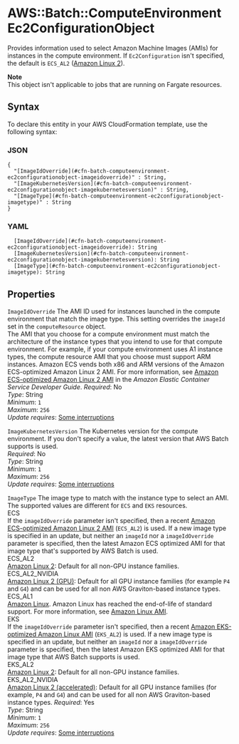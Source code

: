 # AWS::Batch::ComputeEnvironment Ec2ConfigurationObject<a name="aws-properties-batch-computeenvironment-ec2configurationobject"></a>

Provides information used to select Amazon Machine Images \(AMIs\) for instances in the compute environment\. If `Ec2Configuration` isn't specified, the default is `ECS_AL2` \([Amazon Linux 2](https://docs.aws.amazon.com/AmazonECS/latest/developerguide/ecs-optimized_AMI.html#al2ami)\)\.

**Note**  
This object isn't applicable to jobs that are running on Fargate resources\.

## Syntax<a name="aws-properties-batch-computeenvironment-ec2configurationobject-syntax"></a>

To declare this entity in your AWS CloudFormation template, use the following syntax:

### JSON<a name="aws-properties-batch-computeenvironment-ec2configurationobject-syntax.json"></a>

```
{
  "[ImageIdOverride](#cfn-batch-computeenvironment-ec2configurationobject-imageidoverride)" : String,
  "[ImageKubernetesVersion](#cfn-batch-computeenvironment-ec2configurationobject-imagekubernetesversion)" : String,
  "[ImageType](#cfn-batch-computeenvironment-ec2configurationobject-imagetype)" : String
}
```

### YAML<a name="aws-properties-batch-computeenvironment-ec2configurationobject-syntax.yaml"></a>

```
  [ImageIdOverride](#cfn-batch-computeenvironment-ec2configurationobject-imageidoverride): String
  [ImageKubernetesVersion](#cfn-batch-computeenvironment-ec2configurationobject-imagekubernetesversion): String
  [ImageType](#cfn-batch-computeenvironment-ec2configurationobject-imagetype): String
```

## Properties<a name="aws-properties-batch-computeenvironment-ec2configurationobject-properties"></a>

`ImageIdOverride` <a name="cfn-batch-computeenvironment-ec2configurationobject-imageidoverride"></a>
The AMI ID used for instances launched in the compute environment that match the image type\. This setting overrides the `imageId` set in the `computeResource` object\.  
The AMI that you choose for a compute environment must match the architecture of the instance types that you intend to use for that compute environment\. For example, if your compute environment uses A1 instance types, the compute resource AMI that you choose must support ARM instances\. Amazon ECS vends both x86 and ARM versions of the Amazon ECS\-optimized Amazon Linux 2 AMI\. For more information, see [Amazon ECS\-optimized Amazon Linux 2 AMI](https://docs.aws.amazon.com/AmazonECS/latest/developerguide/ecs-optimized_AMI.html#ecs-optimized-ami-linux-variants.html) in the _Amazon Elastic Container Service Developer Guide_\.
_Required_: No  
_Type_: String  
_Minimum_: `1`  
_Maximum_: `256`  
_Update requires_: [Some interruptions](https://docs.aws.amazon.com/AWSCloudFormation/latest/UserGuide/using-cfn-updating-stacks-update-behaviors.html#update-some-interrupt)

`ImageKubernetesVersion` <a name="cfn-batch-computeenvironment-ec2configurationobject-imagekubernetesversion"></a>
The Kubernetes version for the compute environment\. If you don't specify a value, the latest version that AWS Batch supports is used\.  
_Required_: No  
_Type_: String  
_Minimum_: `1`  
_Maximum_: `256`  
_Update requires_: [Some interruptions](https://docs.aws.amazon.com/AWSCloudFormation/latest/UserGuide/using-cfn-updating-stacks-update-behaviors.html#update-some-interrupt)

`ImageType` <a name="cfn-batch-computeenvironment-ec2configurationobject-imagetype"></a>
The image type to match with the instance type to select an AMI\. The supported values are different for `ECS` and `EKS` resources\.  
ECS  
If the `imageIdOverride` parameter isn't specified, then a recent [Amazon ECS\-optimized Amazon Linux 2 AMI](https://docs.aws.amazon.com/AmazonECS/latest/developerguide/ecs-optimized_AMI.html#al2ami) \(`ECS_AL2`\) is used\. If a new image type is specified in an update, but neither an `imageId` nor a `imageIdOverride` parameter is specified, then the latest Amazon ECS optimized AMI for that image type that's supported by AWS Batch is used\.  
ECS_AL2  
 [Amazon Linux 2](https://docs.aws.amazon.com/AmazonECS/latest/developerguide/ecs-optimized_AMI.html#al2ami): Default for all non\-GPU instance families\.  
ECS_AL2_NVIDIA  
 [Amazon Linux 2 \(GPU\)](https://docs.aws.amazon.com/AmazonECS/latest/developerguide/ecs-optimized_AMI.html#gpuami): Default for all GPU instance families \(for example `P4` and `G4`\) and can be used for all non AWS Graviton\-based instance types\.  
ECS_AL1  
 [Amazon Linux](https://docs.aws.amazon.com/AmazonECS/latest/developerguide/ecs-optimized_AMI.html#alami)\. Amazon Linux has reached the end\-of\-life of standard support\. For more information, see [Amazon Linux AMI](http://aws.amazon.com/amazon-linux-ami/)\.  
EKS  
If the `imageIdOverride` parameter isn't specified, then a recent [Amazon EKS\-optimized Amazon Linux AMI](https://docs.aws.amazon.com/eks/latest/userguide/eks-optimized-ami.html) \(`EKS_AL2`\) is used\. If a new image type is specified in an update, but neither an `imageId` nor a `imageIdOverride` parameter is specified, then the latest Amazon EKS optimized AMI for that image type that AWS Batch supports is used\.  
EKS_AL2  
 [Amazon Linux 2](https://docs.aws.amazon.com/eks/latest/userguide/eks-optimized-ami.html): Default for all non\-GPU instance families\.  
EKS_AL2_NVIDIA  
 [Amazon Linux 2 \(accelerated\)](https://docs.aws.amazon.com/eks/latest/userguide/eks-optimized-ami.html): Default for all GPU instance families \(for example, `P4` and `G4`\) and can be used for all non AWS Graviton\-based instance types\.
_Required_: Yes  
_Type_: String  
_Minimum_: `1`  
_Maximum_: `256`  
_Update requires_: [Some interruptions](https://docs.aws.amazon.com/AWSCloudFormation/latest/UserGuide/using-cfn-updating-stacks-update-behaviors.html#update-some-interrupt)
